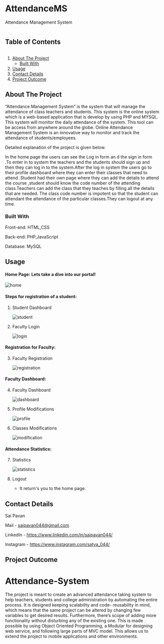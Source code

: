 <!-- TABLE OF CONTENTS -->
# AttendanceMS
Attendance Management System
  <summary><h2 style="display: inline-block">Table of Contents</h2></summary>
  <ol>
    <li>
      <a href="#about-the-project">About The Project</a>
      <ul>
        <li><a href="#built-with">Built With</a></li>
      </ul>
    </li>
    <li><a href="#usage">Usage</a></li>
    <li><a href="#contact">Contact Details</a></li>
    <li><a href="#outcome">Project Outcome</a></li>
  </ol>



<!-- ABOUT THE PROJECT -->
## About The Project

“Attendance Management System” is the system that will manage the attendance of class teachers and students. This system is the online system which is a web-based application that is develop by using PHP and MYSQL. This system will monitor the daily attendance of the system. This tool can be access from anywhere around the globe. Online Attendance Management System is an innovative way to monitor and track the attendance of students/employees.

Detailed explanation of the project is given below.

In the home page the users can see the Log in form an d the sign in form .To enter in to system the teachers and the students should sign up and then they can log in to the system.After the log in system the users go to their profile dashboard where they can enter their classes that need to attend .Student had their own page where they can add the details to attend the course ,student should know the code number of the attending class.Teachers can add the class that they teaches by filling all the details that are needed. The class code number is impotent so that the student can attendant the attendance of the particular classes.They can logout at any time.

### Built With

Front-end: HTML,CSS

Back-end: PHP,JavaScript

Database: MySQL

<!-- USAGE  -->
## Usage


#### **Home Page**: Lets take a dive into our portal!

![home](https://github.com/saipavan044/Attendance-Management-System/blob/main/doc/Home%20Page.png)

#### **Steps for registration of a student**: 

1. Student Dashboard
  
     ![student](https://github.com/saipavan044/Attendance-Management-System/blob/main/doc/Student%20Dashboard.png)

2.  Faculty Login
    
     ![login](https://github.com/saipavan044/Attendance-Management-System/blob/main/doc/Faculty%20Login.png)

#### **Registration for Faculty**: 

3. Faculty Registration
   
     ![registration](https://github.com/saipavan044/Attendance-Management-System/blob/main/doc/Faculty%20Registration.png)

#### **Faculty Dashboard**: 

4. Faculty Dashboard
   
     ![dashboard](https://github.com/saipavan044/Attendance-Management-System/blob/main/doc/Faculty%20Dashboard.png)

5.  Profile Modifications
    
     ![profile](https://github.com/saipavan044/Attendance-Management-System/blob/main/doc/Profile%20Updates.png)


6. Classes Modifications
    
     ![modification](https://github.com/saipavan044/Attendance-Management-System/blob/main/doc/Classes%20Modifications.png)

#### **Attendance Statistics**: 

7. Statistics
    
     ![statistics](https://github.com/saipavan044/Attendance-Management-System/blob/main/doc/Statistics.png)
  
8. Logout
  
   - It return's you to the home page.



<!-- CONTACT -->
## Contact Details

Sai Pavan

Mail - saipavan044@gmail.com

LinkedIn  - https://www.linkedin.com/in/saipavan044/

Instagram - https://www.instagram.com/satya_044/

## Project Outcome

Attendance-System
=================

The project is meant to create an advanced attendance taking system to help teachers, 
students and college administration by automating the entire process. It is designed keeping 
scalability and code- reusability in mind, which means that the same project can be altered 
by changing few variables to get desired results. Furthermore, there’s scope of adding more 
functionality without disturbing any of the existing one. This is made possible by using 
Object Oriented Programming, a Modular for designing web service, and following large 
parts of MVC model. This allows us to extend the project to mobile applications and other environments.
